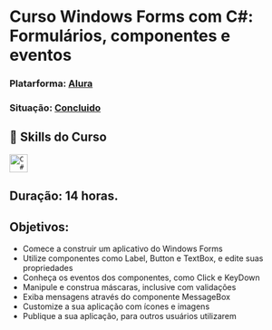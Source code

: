 
# Curso Windows Forms com C#: Formulários, componentes e eventos

### Platarforma: [Alura](https://cursos.alura.com.br/course/windows-forms-csharp-formularios-componentes-eventos "Heading link")

### Situação: [Concluido](https://cursos.alura.com.br/certificate/bruno-H/windows-forms-csharp-formularios-componentes-eventos "Heading link")
## 🚀 Skills do Curso
<code><img height="32" src="https://cdn.jsdelivr.net/gh/devicons/devicon@latest/icons/csharp/csharp-original.svg"  alt="C#"/></code>

## Duração: 14 horas.

## Objetivos:              
- Comece a construir um aplicativo do Windows Forms
- Utilize componentes como Label, Button e TextBox, e edite suas propriedades
-  Conheça os eventos dos componentes, como Click e KeyDown
-  Manipule e construa máscaras, inclusive com validações
-  Exiba mensagens através do componente MessageBox
-  Customize a sua aplicação com ícones e imagens
-  Publique a sua aplicação, para outros usuários utilizarem


